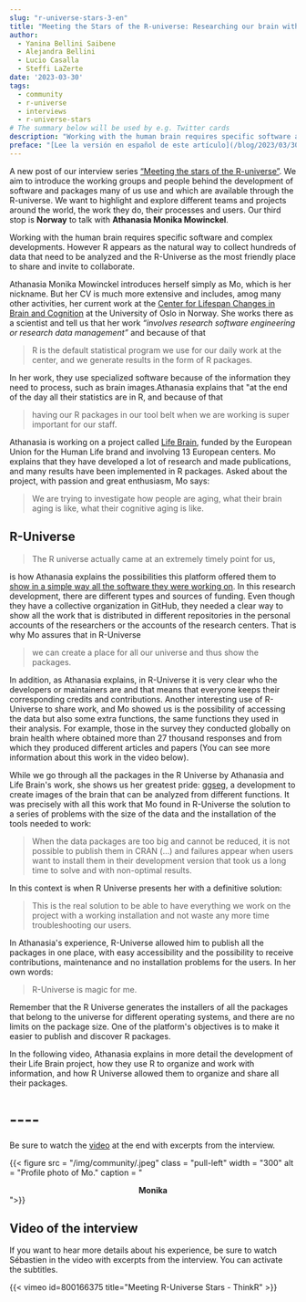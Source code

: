 ```yaml
---
slug: "r-universe-stars-3-en"
title: "Meeting the Stars of the R-universe: Researching our brain with the magic of R-Universe"
author:
  - Yanina Bellini Saibene
  - Alejandra Bellini
  - Lucio Casalla  
  - Steffi LaZerte
date: '2023-03-30'
tags:
  - community
  - r-universe
  - interviews
  - r-universe-stars
# The summary below will be used by e.g. Twitter cards
description: "Working with the human brain requires specific software and complex developments, however R appears as the natural way to collect hundreds of data that need to be analyzed and the R-Universe as the most friendly place to share and invite to collaborate. Our third stop bring us to __Norway__ to talk with __Athanasia Monika Mowinckel__."
preface: "[Lee la versión en español de este artículo](/blog/2023/03/30/r-universe-stars-3-es/)"
---
```


A new post of our interview series [“Meeting the stars of the R-universe”](/tags/r-universe-stars/). We aim to introduce the working groups and people behind the development of software and packages many of us use and which are available through the R-universe. We want to highlight and explore different teams and projects around the world, the work they do, their processes and users. Our third stop is __Norway__ to talk with __Athanasia Monika Mowinckel__.

Working with the human brain requires specific software and complex developments. However R appears as the natural way to collect hundreds of data that need to be analyzed and the R-Universe as the most friendly place to share and invite to collaborate.

Athanasia Monika Mowinckel introduces herself simply as Mo, which is her nickname. But her CV is much more extensive and includes, amog many other activities, her current work at the [Center for Lifespan Changes in Brain and Cognition](https://www.sv.uio.no/psi/english/research/groups/lcbc/index.html) at the University of Oslo in Norway. She works there as a scientist and tell us that her work _“involves research software engineering or research data management”_ and because of that 

> R is the default statistical program we use for our daily work at the center, and we generate results in the form of R packages.

In her work, they use specialized software because of the information they need to process, such as brain images.Athanasia explains that "at the end of the day all their statistics are in R, and because of that 

> having our R packages in our tool belt when we are working is super important for our staff.


Athanasia is working on a project called [Life Brain](https://www.lifebrain.uio.no/), funded by the European Union for the Human Life brand and involving 13 European centers. Mo explains that they have developed a lot of research and made publications, and many results have been implemented in R packages. Asked about the project, with passion and great enthusiasm, Mo says: 

> We are trying to investigate how people are aging, what their brain aging is like, what their cognitive aging is like.

## R-Universe

> The R universe actually came at an extremely timely point for us, 

is how Athanasia explains the possibilities this platform offered them to [show in a simple way all the software they were working on](https://lifebrain.r-universe.dev/). In this research development, there are different types and sources of funding.  Even though they have a collective organization in GitHub, they needed a clear way to show all the work that is distributed in different repositories in the personal accounts of the researchers or the accounts of the research centers. That is why Mo assures that in R-Universe 

> we can create a place for all our universe and thus show the packages.

In addition, as Athanasia explains, in R-Universe it is very clear who the developers or maintainers are and that means that everyone keeps their corresponding credits and contributions. 
Another interesting use of R-Universe to share work, and Mo showed us is the possibility of accessing the data but also some extra functions, the same functions they used in their analysis. For example, those in the survey they conducted globally on brain health where obtained more than 27 thousand responses and from which they produced different articles and papers (You can see more information about this work in the video below).  

While we go through all the packages in the R Universe by Athanasia and Life Brain's work, she shows us her greatest pride: [ggseg](https://ggseg.r-universe.dev/), a development to create images of the brain that can be analyzed from different functions. It was precisely with all this work that Mo found in R-Universe the solution to a  series of problems with the size of the data and the installation of the tools needed to work: 

> When the data packages are too big and cannot be reduced, it is not possible to publish them in CRAN (...) and failures appear when users want to install them in their development version that took us a long time to solve and with non-optimal results.

In this context is when R Universe presents her with a definitive solution: 

> This is the real solution to be able to have everything we work on the project with a working installation and not waste any more time troubleshooting our users.

In Athanasia's experience, R-Universe allowed him to publish all the packages in one place, with easy accessibility and the possibility to receive contributions, maintenance and no installation problems for the users. In her own words: 

> R-Universe is magic for me.

Remember that the R Universe generates the installers of all the packages that belong to the universe for different operating systems, and there are no limits on the package size. One of the platform's objectives is to make it easier to publish and discover R packages.

In the following video, Athanasia explains in more detail the development of their Life Brain project, how they use R to organize and work with information, and how R Universe allowed them to organize and share all their packages.




# ---- 


Be sure to watch the [video](2023/02/23/r-universe-stars-2-en/#video-of-the-interview) at the end with excerpts from the interview.

{{< figure src = "/img/community/.jpeg" class = "pull-left" width = "300" alt = "Profile photo of Mo." caption = "<center><strong>Monika</strong><br> </center>">}}


## Video of the interview

If you want to hear more details about his experience, be sure to watch Sébastien in the video with excerpts from the interview. You can activate the subtitles.


{{< vimeo id=800166375 title="Meeting R-Universe Stars - ThinkR" >}}
